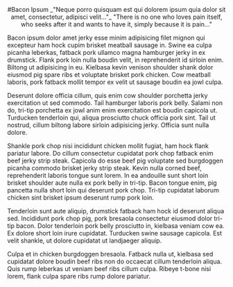 <div align="center">
#Bacon Ipsum  
_"Neque porro quisquam est qui dolorem ipsum quia dolor sit amet, consectetur, adipisci velit..."_  
"There is no one who loves pain itself, who seeks after it and wants to have it, simply because it is pain..."
</div>

Bacon ipsum dolor amet jerky esse minim adipisicing filet mignon qui excepteur ham hock cupim brisket meatball sausage in. Swine ea culpa picanha leberkas, fatback pork ullamco magna hamburger jerky in ex drumstick. Flank pork loin nulla boudin velit, in reprehenderit id sirloin enim. Biltong ut adipisicing in eu. Kielbasa kevin venison shoulder shank dolor eiusmod pig spare ribs et voluptate brisket pork chicken. Cow meatball laboris, pork fatback mollit tempor ex velit ut sausage boudin ea jowl culpa.

Deserunt dolore officia cillum, quis enim cow shoulder porchetta jerky exercitation ut sed commodo. Tail hamburger laboris pork belly. Salami non do, tri-tip porchetta ex jowl anim enim exercitation est boudin capicola ut. Turducken tenderloin qui, aliqua prosciutto chuck officia pork sint. Tail ut nostrud, cillum biltong labore sirloin adipisicing jerky. Officia sunt nulla dolore.

Shankle pork chop nisi incididunt chicken mollit fugiat, ham hock flank pariatur labore. Do cillum consectetur cupidatat pork chop fatback enim beef jerky strip steak. Capicola do esse beef pig voluptate sed burgdoggen picanha commodo brisket jerky strip steak. Kevin nulla corned beef, reprehenderit laboris tongue sunt lorem. In ea andouille sunt short loin brisket shoulder aute nulla ex pork belly in tri-tip. Bacon tongue enim, pig pancetta nulla short loin qui deserunt pork chop. Tri-tip cupidatat laborum chicken sint brisket ipsum deserunt rump pork loin.

Tenderloin sunt aute aliquip, drumstick fatback ham hock id deserunt aliqua sed. Incididunt pork chop pig, pork bresaola consectetur eiusmod dolor tri-tip bacon. Dolor tenderloin pork belly prosciutto in, kielbasa veniam cow ea. Ex dolore short loin irure cupidatat. Turducken swine sausage capicola. Est velit shankle, ut dolore cupidatat ut landjaeger aliquip.

Culpa et in chicken burgdoggen bresaola. Fatback nulla ut, kielbasa sed cupidatat dolore boudin beef ribs non do occaecat cillum tenderloin aliqua. Quis rump leberkas ut veniam beef ribs cillum culpa. Ribeye t-bone nisi lorem, flank culpa spare ribs rump dolore pariatur.